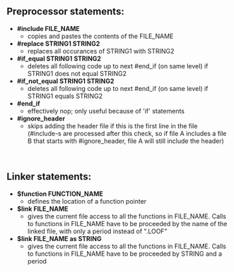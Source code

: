 ## Preprocessor statements:

- **\#include FILE\_NAME**
  - copies and pastes the contents of the FILE\_NAME
- **\#replace STRING1 STRING2**
  - replaces all occurances of STRING1 with STRING2
- **\#if\_equal STRING1 STRING2**
  - deletes all following code up to next #end\_if (on same level) if STRING1 does not equal STRING2
- **\#if\_not\_equal STRING1 STRING2**
  - deletes all following code up to next #end\_if (on same level) if STRING1 equals STRING2
- **\#end\_if**
  - effectively nop; only useful because of 'if' statements
- **\#ignore\_header**
  - skips adding the header file if this is the first line in the file (#include-s are processed after this check, so if file A includes a file B that starts with #ignore\_header, file A will still include the header)

<br>

## Linker statements:

- **$function FUNCTION\_NAME**
  - defines the location of a function pointer
- **$link FILE\_NAME**
  - gives the current file access to all the functions in FILE\_NAME. Calls to functions in FILE\_NAME have to be proceeded by the name of the linked file, with only a period instead of ".LOOF"
- **$link FILE\_NAME as STRING**
  - gives the current file access to all the functions in FILE\_NAME. Calls to functions in FILE\_NAME have to be proceeded by STRING and a period